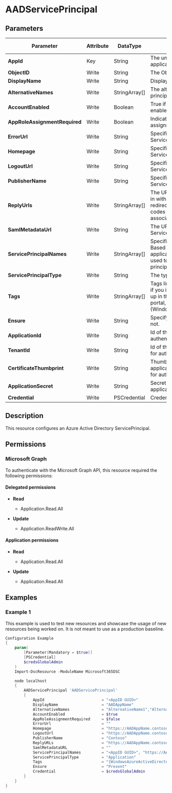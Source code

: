 ﻿# AADServicePrincipal

## Parameters

| Parameter | Attribute | DataType | Description | Allowed Values |
| --- | --- | --- | --- | --- |
| **AppId** | Key | String | The unique identifier for the associated application. | |
| **ObjectID** | Write | String | The ObjectID of the ServicePrincipal | |
| **DisplayName** | Write | String | Displayname of the ServicePrincipal. | |
| **AlternativeNames** | Write | StringArray[] | The alternative names for this service principal | |
| **AccountEnabled** | Write | Boolean | True if the service principal account is enabled; otherwise, false. | |
| **AppRoleAssignmentRequired** | Write | Boolean | Indicates whether an application role assignment is required. | |
| **ErrorUrl** | Write | String | Specifies the error URL of the ServicePrincipal. | |
| **Homepage** | Write | String | Specifies the homepage of the ServicePrincipal. | |
| **LogoutUrl** | Write | String | Specifies the LogoutURL of the ServicePrincipal. | |
| **PublisherName** | Write | String | Specifies the PublisherName of the ServicePrincipal. | |
| **ReplyUrls** | Write | StringArray[] | The URLs that user tokens are sent to for sign in with the associated application, or the redirect URIs that OAuth 2.0 authorization codes and access tokens are sent to for the associated application. | |
| **SamlMetadataUrl** | Write | String | The URL for the SAML metadata of the ServicePrincipal. | |
| **ServicePrincipalNames** | Write | StringArray[] | Specifies an array of service principal names. Based on the identifierURIs collection, plus the application's appId property, these URIs are used to reference an application's service principal. | |
| **ServicePrincipalType** | Write | String | The type of the service principal. | |
| **Tags** | Write | StringArray[] | Tags linked to this service principal.Note that if you intend for this service principal to show up in the All Applications list in the admin portal, you need to set this value to {WindowsAzureActiveDirectoryIntegratedApp} | |
| **Ensure** | Write | String | Specify if the Azure AD App should exist or not. | `Present`, `Absent` |
| **ApplicationId** | Write | String | Id of the Azure Active Directory application to authenticate with. | |
| **TenantId** | Write | String | Id of the Azure Active Directory tenant used for authentication. | |
| **CertificateThumbprint** | Write | String | Thumbprint of the Azure Active Directory application's authentication certificate to use for authentication. | |
| **ApplicationSecret** | Write | String | Secret of the Azure Active Directory application to authenticate with. | |
| **Credential** | Write | PSCredential | Credentials of the Azure AD Admin | |

## Description

This resource configures an Azure Active Directory ServicePrincipal.

## Permissions

### Microsoft Graph

To authenticate with the Microsoft Graph API, this resource required the following permissions:

#### Delegated permissions

- **Read**

    - Application.Read.All

- **Update**

    - Application.ReadWrite.All

#### Application permissions

- **Read**

    - Application.Read.All

- **Update**

    - Application.Read.All

## Examples

### Example 1

This example is used to test new resources and showcase the usage of new resources being worked on.
It is not meant to use as a production baseline.

```powershell
Configuration Example
{
    param(
        [Parameter(Mandatory = $true)]
        [PSCredential]
        $credsGlobalAdmin
    )
    Import-DscResource -ModuleName Microsoft365DSC

    node localhost
    {
        AADServicePrincipal 'AADServicePrincipal'
        {
            AppId                         = "<AppID GUID>"
            DisplayName                   = "AADAppName"
            AlternativeNames              = "AlternativeName1","AlternativeName2"
            AccountEnabled                = $true
            AppRoleAssignmentRequired     = $false
            ErrorUrl                      = ""
            Homepage                      = "https://AADAppName.contoso.com"
            LogoutUrl                     = "https://AADAppName.contoso.com/logout"
            PublisherName                 = "Contoso"
            ReplyURLs                     = "https://AADAppName.contoso.com"
            SamlMetadataURL               = ""
            ServicePrincipalNames         = "<AppID GUID>", "https://AADAppName.contoso.com"
            ServicePrincipalType          = "Application"
            Tags                          = "{WindowsAzureActiveDirectoryIntegratedApp}"
            Ensure                        = "Present"
            Credential                    = $credsGlobalAdmin
        }
    }
}
```

